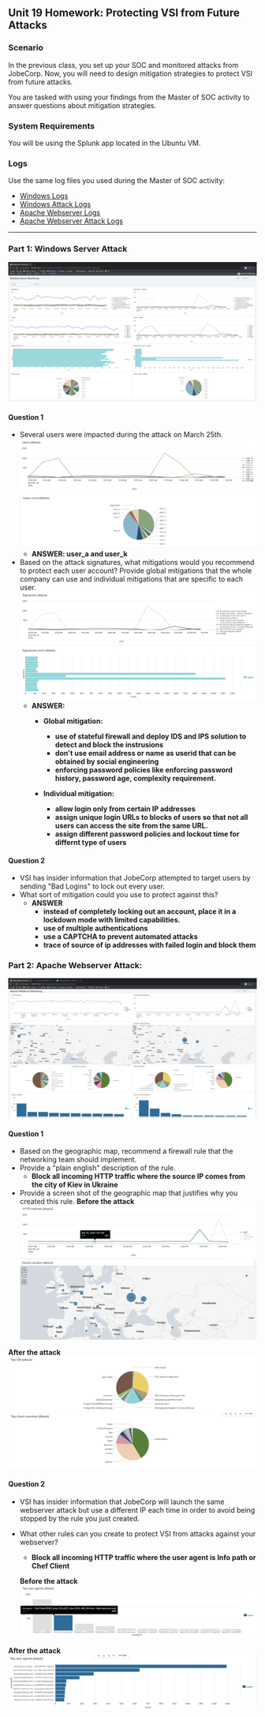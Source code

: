 ## Unit 19 Homework: Protecting VSI from Future Attacks

### Scenario

In the previous class,  you set up your SOC and monitored attacks from JobeCorp. Now, you will need to design mitigation strategies to protect VSI from future attacks. 

You are tasked with using your findings from the Master of SOC activity to answer questions about mitigation strategies.

### System Requirements 

You will be using the Splunk app located in the Ubuntu VM.

### Logs

Use the same log files you used during the Master of SOC activity:

- [Windows Logs](resources/windows_server_logs.csv)
- [Windows Attack Logs](resources/windows_server_attack_logs.csv)
- [Apache Webserver Logs](resources/apache_logs.txt	)
- [Apache Webserver Attack Logs](resources/apache_attack_logs.txt	)

---

### Part 1: Windows Server Attack

![](images/19-1.png) 
#### Question 1
- Several users were impacted during the attack on March 25th.
![](images/19-2.png)
![](images/19-3.png)
  - **ANSWER: user_a and user_k**
- Based on the attack signatures, what mitigations would you recommend to protect each user account? Provide global mitigations that the whole company can use and individual mitigations that are specific to each user.
![](images/19-4.png)
![](images/19-5.png)
  - **ANSWER:**
    - **Global mitigation:**
      - **use of stateful firewall and deploy IDS and IPS solution to detect and block the instrusions**
      - **don't use email address or name as userid that can be obtained by social engineering**
      - **enforcing password policies like enforcing password history, password age, complexity requirement.**
    
    - **Individual mitigation:**
      - **allow login only from certain IP addresses**
      - **assign unique login URLs to blocks of users so that not all users can access the site from the same URL.**
      - **assign different password policies and lockout time for differnt type of users**
    
#### Question 2
- VSI has insider information that JobeCorp attempted to target users by sending "Bad Logins" to lock out every user.
- What sort of mitigation could you use to protect against this?
  - **ANSWER**
    - **instead of completely locking out an account, place it in a lockdown mode with limited capabilities.**
    - **use of multiple authentications**
    - **use a CAPTCHA to prevent automated attacks**
    - **trace of source of ip addresses with failed login and block them**
  

### Part 2: Apache Webserver Attack:
![](images/19-6.png) 
#### Question 1
- Based on the geographic map, recommend a firewall rule that the networking team should implement.
- Provide a "plain english" description of the rule.
  - **Block all incoming HTTP traffic where the source IP comes from the city of Kiev in Ukraine**
- Provide a screen shot of the geographic map that justifies why you created this rule.
**Before the attack**
![](images/19-7.png)
![](images/19-8.png)

**After the attack**
![](images/19-9.png)
![](images/19-10.png)
  
#### Question 2

- VSI has insider information that JobeCorp will launch the same webserver attack but use a different IP each time in order to avoid being stopped by the rule you just created.

- What other rules can you create to protect VSI from attacks against your webserver?
  - **Block all incoming HTTP traffic where the user agent is Info path or Chef Client**
  
  **Before the attack**
![](images/19-11.png)

**After the attack**
![](images/19-12.png)
  

